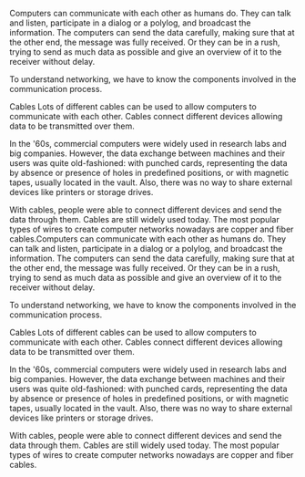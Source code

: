 Computers can communicate with each other as humans do. They can talk and listen, participate in a dialog or a polylog, and broadcast the information. The computers can send the data carefully, making sure that at the other end, the message was fully received. Or they can be in a rush, trying to send as much data as possible and give an overview of it to the receiver without delay.

To understand networking, we have to know the components involved in the communication process. 

Cables
Lots of different cables can be used to allow computers to communicate with each other. Cables connect different devices allowing data to be transmitted over them.

In the '60s, commercial computers were widely used in research labs and big companies. However, the data exchange between machines and their users was quite old-fashioned: with punched cards, representing the data by absence or presence of holes in predefined positions, or with magnetic tapes, usually located in the vault. Also, there was no way to share external devices like printers or storage drives. 

With cables, people were able to connect different devices and send the data through them. Cables are still widely used today. The most popular types of wires to create computer networks nowadays are copper and fiber cables.Computers can communicate with each other as humans do. They can talk and listen, participate in a dialog or a polylog, and broadcast the information. The computers can send the data carefully, making sure that at the other end, the message was fully received. Or they can be in a rush, trying to send as much data as possible and give an overview of it to the receiver without delay.

To understand networking, we have to know the components involved in the communication process. 

Cables
Lots of different cables can be used to allow computers to communicate with each other. Cables connect different devices allowing data to be transmitted over them.

In the '60s, commercial computers were widely used in research labs and big companies. However, the data exchange between machines and their users was quite old-fashioned: with punched cards, representing the data by absence or presence of holes in predefined positions, or with magnetic tapes, usually located in the vault. Also, there was no way to share external devices like printers or storage drives. 

With cables, people were able to connect different devices and send the data through them. Cables are still widely used today. The most popular types of wires to create computer networks nowadays are copper and fiber cables.


